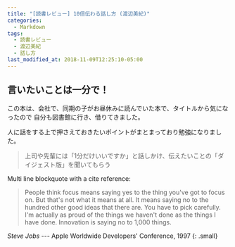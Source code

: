 ```yaml
---
title: "[読書レビュー] 10倍伝わる話し方 (渡辺美紀)"
categories:
  - Markdown
tags:
  - 読書レビュー
  - 渡辺美紀
  - 話し方
last_modified_at: 2018-11-09T12:25:10-05:00
---
```

## 言いたいことは一分で！

この本は、会社で、同期の子がお昼休みに読んでいた本で、タイトルから気になったので
自分も図書館に行き、借りてきました。

人に話をする上で押さえておきたいポイントがまとまっており勉強になりました。

> 上司や先輩には「1分だけいいですか」と話しかけ、伝えたいことの「ダイジェスト版」を聞いてもらう


Multi line blockquote with a cite reference:

> People think focus means saying yes to the thing you've got to focus on. But that's not what it means at all. It means saying no to the hundred other good ideas that there are. You have to pick carefully. I'm actually as proud of the things we haven't done as the things I have done. Innovation is saying no to 1,000 things.

<cite>Steve Jobs</cite> --- Apple Worldwide Developers' Conference, 1997
{: .small}
